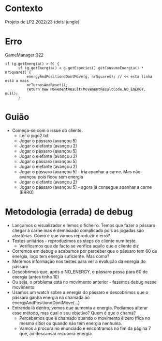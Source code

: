 # Contexto

Projeto de LP2 2022/23 (deisi jungle)

# Erro

GameManager:322
```
if (g.getEnergia() > 0) {
      if (g.getEnergia() < g.getEspecies().getConsumoEnergia() * nrSquares) {
          energyAndPositiondDontMove(g, nrSquares); // << esta linha está a mais
          nrTurnosAndReset();
          return new MovementResult(MovementResultCode.NO_ENERGY, null);
      }
```


# Guião

- Começa-se com o issue do cliente. 
  - Ler o jogo2.txt
  - Jogar o pássaro (avançou 5)
  - Jogar o elefante (avançou 2)
  - Jogar o pássaro (avançou 5)
  - Jogar o elefante (avançou 2)
  - Jogar o pássaro (avançou 5)
  - Jogar o elefante (avançou 2)
  - Jogar o pássaro (avançou 5) - iria apanhar a carne. Mas não avançou pois ficou sem energia
  - Jogar o elefante (avançou 2)
  - Jogar o pássaro (avançou 5) - agora já consegue apanhar a carne (ERRO)

# Metodologia (errada) de debug

- Lançamos o visualizador e lemos o ficheiro. Temos que fazer o pássaro chegar à carne mas é demasiado complicado
pois as jogadas são aleatórias. Como é que vamos reproduzir o erro?
- Testes unitários - reproduzimos os steps do cliente num teste.
  - Verificamos que de facto se verifica aquilo que o cliente diz
- Corremos em debug e acabamos por perceber que o pássaro tem 60 de energia, logo tem energia suficiente. Mas como?
- Metemos informação nos testes para ver a evolução da energia do pássaro
- Descobrimos que, após o NO_ENERGY, o pássaro passa para 60 de energia (antes tinha 10)
- Ou seja, o problema está no movimento anterior - fazemos debug nesse movimento
- Usamos um watch sobre a energia do pássaro e descobrimos que o pássaro ganha energia na chamada
ao energyAndPositiondDontMove(...)
- Entrando lá dentro, vemos que aumenta a energia. Podíamos alterar esse método, mas qual o seu objetivo? Quem é que o chama?
  - Percebemos que é chamado quando o movimento é zero (fica no mesmo sítio) ou quando não tem energia nenhuma.
  - Vamos à procura no enunciado e encontramos no fim da página 7 que, ao descansar recupera energia.